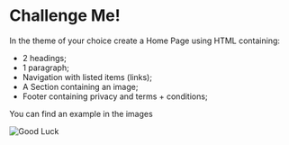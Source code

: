 # Challenge Me!
In the theme of your choice create a Home Page using HTML containing:
- 2 headings;
- 1 paragraph;
- Navigation with listed items (links);
- A Section containing an image;
- Footer containing privacy and terms + conditions;

You can find an example in the images

![Good Luck](https://media0.giphy.com/media/UKWxGMEPjRwCA/giphy.gif)
